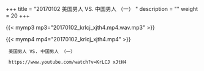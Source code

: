 +++
title = "20170102  美国男人 VS. 中国男人 （一） "
description = ""
weight = 20
+++

{{< mymp3 mp3="20170102_krlcj_xjth4.mp4.wav.mp3" >}}

{{< mymp4 mp4="20170102_krlcj_xjth4.mp4" >}}

     美国男人 VS. 中国男人 （一） 
     
     https://www.youtube.com/watch?v=KrLCJ xJtH4 
